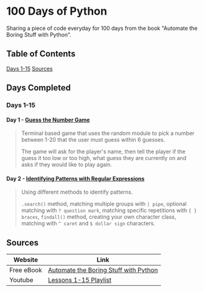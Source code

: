 # 100 Days of Python
Sharing a piece of code everyday for 100 days from the book "Automate the Boring Stuff with Python".

## Table of Contents
[Days 1-15](https://github.com/amyjtech/100DaysPython)
[Sources](https://github.com/amyjtech/100DaysPython#sources)

## Days Completed
### Days 1-15
####  Day 1 - [Guess the Number Game](https://github.com/amyjtech/100DaysPython/tree/main/days1-15/day1)
> Terminal based game that uses the random module to pick a number between 1-20 that the user must guess within 6 guesses. 
>  
> The game will ask for the player's name, then tell the player if the guess it too low or too high, what guess they are currently on and asks if they would like to play again.

#### Day 2 - [Identifying Patterns with Regular Expressions](https://github.com/amyjtech/100DaysPython/tree/main/days1-15/day2)
> Using different methods to identify patterns.
> 
> `.search()` method, matching multiple groups with `| pipe`, optional matching with `? question mark`, matching specific repetitions with `{ } braces`, `findall()` method, creating your own character class, matching with `^ caret` and `$ dollar sign` characters.

## Sources
| Website | Link|
|--|--|
| Free eBook | [Automate the Boring Stuff with Python](https://automatetheboringstuff.com) |
| Youtube | [Lessons 1-15 Playlist](https://youtu.be/1F_OgqRuSdI) |